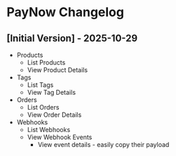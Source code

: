 # PayNow Changelog

## [Initial Version] - 2025-10-29

- Products
  - List Products
  - View Product Details
- Tags
  - List Tags
  - View Tag Details
- Orders
  - List Orders
  - View Order Details
- Webhooks
   - List Webhooks
   - View Webhook Events
     - View event details - easily copy their payload
